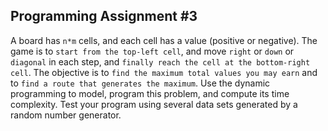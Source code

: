 ## Programming Assignment #3

A board has `n*m` cells, and each cell has a value (positive or negative). The game is to `start from the top-left cell`, and move `right` or `down` or `diagonal` in each step, and `finally reach the cell at the bottom-right cell`. The objective is to `find the maximum total values you may earn` and to `find a route that generates the maximum`. Use the dynamic programming to model, program this problem, and compute its time complexity. Test your program using several data sets generated by a random number generator.
